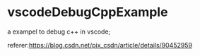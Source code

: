 # vscodeDebugCppExample

a exampel to debug c++ in vscode;

referer:https://blog.csdn.net/pix_csdn/article/details/90452959
